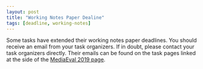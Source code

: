 ```yaml
---
layout: post
title: "Working Notes Paper Dealine"
tags: [deadline, working-notes]
---
```


Some tasks have extended their working notes paper deadlines. You should receive an email from your task organizers. If in doubt, please contact your task organizers directly. Their emails can be found on the task pages linked at the side of the [MediaEval 2019 page](http://www.multimediaeval.org/mediaeval2019/index.html).
